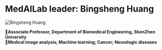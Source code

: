 # MedAILab leader: Bingsheng Huang
![Bingsheng Huang](https://bme.szu.edu.cn/pic/images/syd001/pic_g/20191127/01145647s.jpg)

:school:__Associate Professor, Department of Biomedical Engineering, ShenZhen University__  
:book:__Medical image analysis; Machine learning; Cancer; Neurologic diseases__
